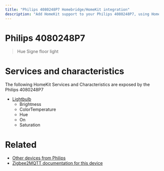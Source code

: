 ```yaml
---
title: "Philips 4080248P7 Homebridge/HomeKit integration"
description: "Add HomeKit support to your Philips 4080248P7, using Homebridge, Zigbee2MQTT and homebridge-z2m."
---
```

<!---
This file has been GENERATED using src/docgen/docgen.ts
DO NOT EDIT THIS FILE MANUALLY!
-->
# Philips 4080248P7
> Hue Signe floor light


# Services and characteristics
The following HomeKit Services and Characteristics are exposed by
the Philips 4080248P7

* [Lightbulb](../../light.md)
  * Brightness
  * ColorTemperature
  * Hue
  * On
  * Saturation


# Related
* [Other devices from Philips](../index.md#philips)
* [Zigbee2MQTT documentation for this device](https://www.zigbee2mqtt.io/devices/4080248P7.html)